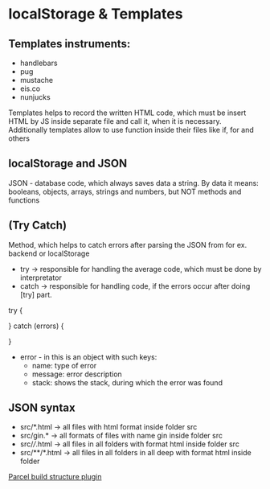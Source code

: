 # localStorage & Templates

## Templates instruments:
- handlebars
- pug
- mustache
- eis.co
- nunjucks

Templates helps to record the written HTML code, which must be insert HTML by JS inside separate file and call it, when it is necessary.
Additionally templates allow to use function inside their files like if, for and others


## localStorage and JSON
JSON - database code, which always saves data a string. By data it means: booleans, objects, arrays, strings and numbers, but NOT methods and functions

## (Try Catch) 
Method, which helps to catch errors after parsing the JSON from for ex. backend or localStorage

- try -> responsible for handling the average code, which must be done by interpretator 
- catch -> responsible for handling code, if the errors occur after doing [try] part.

try {

} catch (errors) {

}

- error - in this is an object with such keys: 
    - name: type of error
    - message: error description
    - stack: shows the stack, during which the error was found


## JSON syntax
- src/*.html -> all files with html format inside folder src
- src/gin.* -> all formats of files with name gin inside folder src
- src/*/*.html -> all files in all folders with format html inside folder src
- src/**/*.html -> all files in all folders in all deep with format html inside folder

[Parcel build structure plugin](https://www.npmjs.com/package/parcel-plugin-custom-dist-structure)
